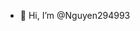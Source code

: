 - 👋 Hi, I’m @Nguyen294993


<!---
Nguyen294993/Nguyen294993 is a ✨ special ✨ repository because its `README.md` (this file) appears on your GitHub profile.
You can click the Preview link to take a look at your changes.
--->

